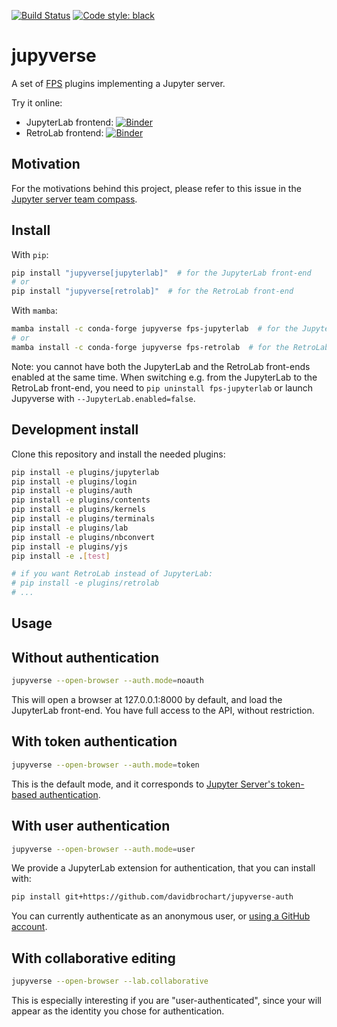 [![Build Status](https://github.com/jupyter-server/jupyverse/workflows/CI/badge.svg)](https://github.com/jupyter-server/jupyverse/actions)
[![Code style: black](https://img.shields.io/badge/code%20style-black-000000.svg)](https://github.com/psf/black)

# jupyverse

A set of [FPS](https://github.com/jupyter-server/fps) plugins implementing a Jupyter server.

Try it online:
- JupyterLab frontend: [![Binder](https://mybinder.org/badge_logo.svg)](https://mybinder.org/v2/gh/jupyter-server/jupyverse/HEAD?urlpath=jupyverse-jlab)
- RetroLab frontend: [![Binder](https://mybinder.org/badge_logo.svg)](https://mybinder.org/v2/gh/jupyter-server/jupyverse/HEAD?urlpath=jupyverse-rlab)


## Motivation

For the motivations behind this project, please refer to this issue in the
[Jupyter server team compass](https://github.com/jupyter-server/team-compass/issues/11).

## Install

With `pip`:
```bash
pip install "jupyverse[jupyterlab]"  # for the JupyterLab front-end
# or
pip install "jupyverse[retrolab]"  # for the RetroLab front-end
```

With `mamba`:
```bash
mamba install -c conda-forge jupyverse fps-jupyterlab  # for the JupyterLab front-end
# or
mamba install -c conda-forge jupyverse fps-retrolab  # for the RetroLab front-end
```

Note: you cannot have both the JupyterLab and the RetroLab front-ends enabled at the same time.
When switching e.g. from the JupyterLab to the RetroLab front-end, you need to
`pip uninstall fps-jupyterlab` or launch Jupyverse with `--JupyterLab.enabled=false`.

## Development install

Clone this repository and install the needed plugins:

```bash
pip install -e plugins/jupyterlab
pip install -e plugins/login
pip install -e plugins/auth
pip install -e plugins/contents
pip install -e plugins/kernels
pip install -e plugins/terminals
pip install -e plugins/lab
pip install -e plugins/nbconvert
pip install -e plugins/yjs
pip install -e .[test]

# if you want RetroLab instead of JupyterLab:
# pip install -e plugins/retrolab
# ...
```

## Usage

## Without authentication

```bash
jupyverse --open-browser --auth.mode=noauth
```

This will open a browser at 127.0.0.1:8000 by default, and load the JupyterLab front-end.
You have full access to the API, without restriction.

## With token authentication

```bash
jupyverse --open-browser --auth.mode=token
```

This is the default mode, and it corresponds to
[Jupyter Server's token-based authentication](https://jupyter-server.readthedocs.io/en/latest/operators/security.html#security-in-the-jupyter-server).

## With user authentication

```bash
jupyverse --open-browser --auth.mode=user
```

We provide a JupyterLab extension for authentication, that you can install with:

```bash
pip install git+https://github.com/davidbrochart/jupyverse-auth
```

You can currently authenticate as an anonymous user, or
[using a GitHub account](https://github.com/davidbrochart/jupyverse-auth#authentication-with-github).

## With collaborative editing

```bash
jupyverse --open-browser --lab.collaborative
```

This is especially interesting if you are "user-authenticated", since your will appear as the
identity you chose for authentication.
